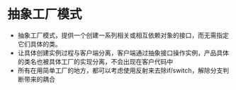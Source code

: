 # 抽象工厂模式
* 抽象工厂模式，提供一个创建一系列相关或相互依赖对象的接口，而无需指定它们具体的类。
* 让具体创建实例过程与客户端分离，客户端通过抽象接口操作实例，产品具体的类名也被具体工厂的实现分离，不会出现在客户代码中
* 所有在用简单工厂的地方，都可以考虑使用反射来去除if/switch，解除分支判断带来的耦合